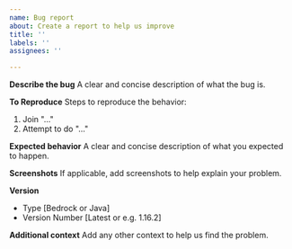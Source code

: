 ```yaml
---
name: Bug report
about: Create a report to help us improve
title: ''
labels: ''
assignees: ''

---
```


**Describe the bug**
A clear and concise description of what the bug is.

**To Reproduce**
Steps to reproduce the behavior:
1. Join "..."
2. Attempt to do "..."

**Expected behavior**
A clear and concise description of what you expected to happen.

**Screenshots**
If applicable, add screenshots to help explain your problem.

**Version**
 - Type [Bedrock or Java]
 - Version Number [Latest or e.g. 1.16.2]

**Additional context**
Add any other context to help us find the problem.
